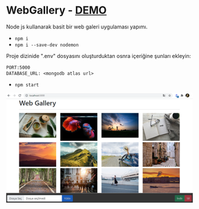 # WebGallery - [DEMO](https://glacial-river-70401.herokuapp.com/)
Node js kullanarak basit bir web galeri uygulaması yapımı. 

<ul>
    <li>
        <code>npm i</code>
    </li>
    <li>
        <code>npm i --save-dev nodemon</code>
    </li>
</ul>
    Proje dizinide ".env" dosyasını oluşturduktan osnra içeriğine şunları ekleyin:

    PORT:5000
    DATABASE_URL: <mongodb atlas url>

        
<ul>
    <li>
        <code>npm start</code>
    </li>
</ul>

<img src="screenshot.png">
